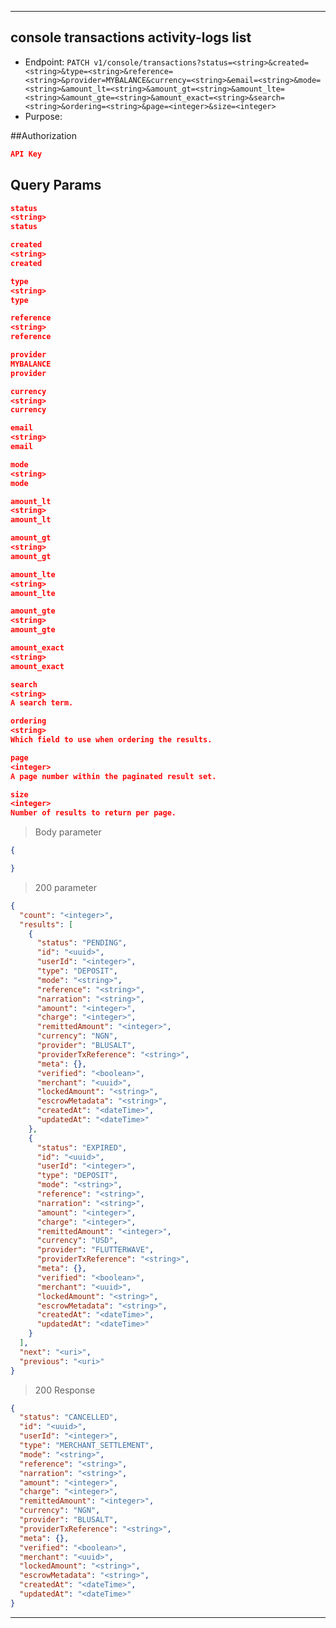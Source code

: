 
----------------------------------------------------------------------------------
## console transactions activity-logs list
* Endpoint: `PATCH v1/console/transactions?status=<string>&created=<string>&type=<string>&reference=<string>&provider=MYBALANCE&currency=<string>&email=<string>&mode=<string>&amount_lt=<string>&amount_gt=<string>&amount_lte=<string>&amount_gte=<string>&amount_exact=<string>&search=<string>&ordering=<string>&page=<integer>&size=<integer>`
* Purpose: 

##Authorization

```json
API Key
```
## Query Params

```json
status
<string>
status

created
<string>
created

type
<string>
type

reference
<string>
reference

provider
MYBALANCE
provider

currency
<string>
currency

email
<string>
email

mode
<string>
mode

amount_lt
<string>
amount_lt

amount_gt
<string>
amount_gt

amount_lte
<string>
amount_lte

amount_gte
<string>
amount_gte

amount_exact
<string>
amount_exact

search
<string>
A search term.

ordering
<string>
Which field to use when ordering the results.

page
<integer>
A page number within the paginated result set.

size
<integer>
Number of results to return per page.
```

> Body parameter
```json
{

}
```

> 200 parameter

```json
{
  "count": "<integer>",
  "results": [
    {
      "status": "PENDING",
      "id": "<uuid>",
      "userId": "<integer>",
      "type": "DEPOSIT",
      "mode": "<string>",
      "reference": "<string>",
      "narration": "<string>",
      "amount": "<integer>",
      "charge": "<integer>",
      "remittedAmount": "<integer>",
      "currency": "NGN",
      "provider": "BLUSALT",
      "providerTxReference": "<string>",
      "meta": {},
      "verified": "<boolean>",
      "merchant": "<uuid>",
      "lockedAmount": "<string>",
      "escrowMetadata": "<string>",
      "createdAt": "<dateTime>",
      "updatedAt": "<dateTime>"
    },
    {
      "status": "EXPIRED",
      "id": "<uuid>",
      "userId": "<integer>",
      "type": "DEPOSIT",
      "mode": "<string>",
      "reference": "<string>",
      "narration": "<string>",
      "amount": "<integer>",
      "charge": "<integer>",
      "remittedAmount": "<integer>",
      "currency": "USD",
      "provider": "FLUTTERWAVE",
      "providerTxReference": "<string>",
      "meta": {},
      "verified": "<boolean>",
      "merchant": "<uuid>",
      "lockedAmount": "<string>",
      "escrowMetadata": "<string>",
      "createdAt": "<dateTime>",
      "updatedAt": "<dateTime>"
    }
  ],
  "next": "<uri>",
  "previous": "<uri>"
}
```

> 200 Response

```json
{
  "status": "CANCELLED",
  "id": "<uuid>",
  "userId": "<integer>",
  "type": "MERCHANT_SETTLEMENT",
  "mode": "<string>",
  "reference": "<string>",
  "narration": "<string>",
  "amount": "<integer>",
  "charge": "<integer>",
  "remittedAmount": "<integer>",
  "currency": "NGN",
  "provider": "BLUSALT",
  "providerTxReference": "<string>",
  "meta": {},
  "verified": "<boolean>",
  "merchant": "<uuid>",
  "lockedAmount": "<string>",
  "escrowMetadata": "<string>",
  "createdAt": "<dateTime>",
  "updatedAt": "<dateTime>"
}
```
----------------------------------------------------------------------------------
